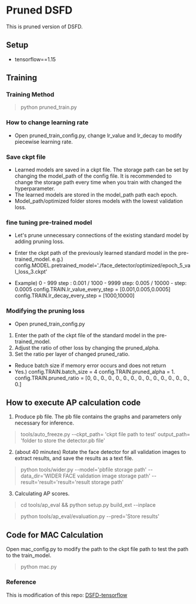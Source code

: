 # Pruned DSFD

This is pruned version of DSFD.

## Setup
- tensorflow==1.15
## Training
### Training Method
> python pruned_train.py 

### How to change learning rate
* Open pruned_train_config.py, change lr_value and lr_decay to modify piecewise learning rate. 

### Save ckpt file
* Learned models are saved in a ckpt file. The storage path can be set by changing the model_path of the config file. It is recommended to change the storage path every time when you train with changed the hyperparameter.
* The learned models are stored in the model_path path each epoch.
* Model_path/optimized folder stores models with the lowest validation loss.

### fine tuning pre-trained model
* Let's prune unnecessary connections of the existing standard model by adding pruning loss.
* Enter the ckpt path of the previously learned standard model in the pre-trained_model.
e.g.) config.MODEL.pretrained_model='./face_detector/optimized/epoch_5_val_loss_3.ckpt'

* Example) 0 - 999 step : 0.001 / 1000 - 9999 step: 0.005 / 10000 - step: 0.0005
config.TRAIN.lr_value_every_step = [0.001,0.005,0.0005]
config.TRAIN.lr_decay_every_step = [1000,10000]

### Modifying the pruning loss
* Open pruned_train_config.py
1. Enter the path of the ckpt file of the standard model  in the pre-trained_model.
2. Adjust the ratio of other loss by changing the pruned_alpha.
3. Set the ratio per layer of changed pruned_ratio.
* Reduce batch size if memory error occurs and does not return
* Yes.)
config.TRAIN.batch_size = 4
config.TRAIN.pruned_alpha = 1.
config.TRAIN.pruned_ratio = [0, 0., 0., 0., 0., 0., 0., 0., 0., 0., 0., 0., 0., 0., 0.]

## How to execute AP calculation code

1. Produce pb file. The pb file contains the graphs and parameters only necessary for inference.
> tools/auto_freeze.py --ckpt_path= 'ckpt file path to test' output_path= 'folder to store the detector.pb file'

2. (about 40 minutes) Rotate the face detector for all validation images to extract results, and save the results as a text file.
> python tools/wider.py --model='pbfile storage path' --data_dir='WIDER FACE validation image storage path' --result='result='result='result storage path'

3. Calculating AP scores.

> cd tools/ap_eval && python setup.py build_ext --inplace

> python tools/ap_eval/evaluation.py --pred='Store results'

## Code for MAC Calculation
Open mac_config.py to modify the path to the ckpt file path to test the path to the train_model.

> python mac.py

### Reference
This is modification of this repo:
[DSFD-tensorflow](https://github.com/610265158/DSFD-tensorflow)
